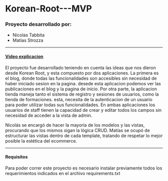 # Korean-Root---MVP

<h3>Proyecto desarrollado por: </h3>
<ul>
  <li> Nicolas Tabbita </li>
  <li> Matias Strozza </li>
</ul>
<hr>
<h4><a href="https://www.youtube.com/watch?v=WfdKOomCb6E">Video explicacion</a></h4>
<p>
  El proyecto fue desarrollado teniendo en cuenta las ideas que nos dieron desde Korean Root, y esta compuesto por dos aplicaciones. La primera es el blog,
  donde todas las funcionalidades son accesibles sin necesidad de haber iniciado sesion en la pagina. desede esta aplicacion podemos ver las publicaciones en el blog y 
  la pagina de inicio.
  Por otra parte, la aplicacion tienda maneja tanto el sistema de registro y sesiones de usuarios, como la tienda de formaciones. esta, necesita de la autenticacion de 
  un usuario para poder utilizar todas sus funcionalidades.
  En ambas aplicaciones los usuarios de staff tienen la capacidad de crear y editar todos los campos sin necesidad de acceder a la vista de admin.
</p>
<p> 
  Nicolás se encargó de hacer la mayoría de los modelos y las vistas, procurando que los mismos sigan la lógica CRUD. Matías se ocupó de estructurar las vistas dentro de 
  cada template, tratando de respetar lo mejor posible la estética del ecommerce.
</p>
<hr>

<h4>Requisitos</h4>
<p> Para poder correr este proyecto es necesario instalar previamente todos los requerimientos indicados en el archivo requirements.txt </p>


  
